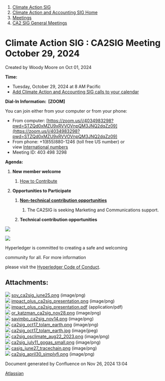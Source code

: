 1. [Climate Action SIG](index.html)
2. [Climate Action and Accounting SIG Home](Climate-Action-and-Accounting-SIG-Home_19005445.html)
3. [Meetings](Meetings_19005583.html)
4. [CA2 SIG General Meetings](CA2-SIG-General-Meetings_19006785.html)

# Climate Action SIG : CA2SIG Meeting October 29, 2024

Created by Woody Moore on Oct 01, 2024

**Time:**

- Tuesday, October 29, 2024 at 8 AM Pacific
- [Add Climate Action and Accounting SIG calls to your calendar](https://lists.hyperledger.org/g/climate-sig/ics/invite.ics?repeatid=24572)

**Dial-In Information:  \[ZOOM]**

You can join either from your computer or from your phone:

- From computer: [https://zoom.us/j/4034983298?pwd=STZQd0xMZU9xRVVOVnpQM3JNQ2dqZz09](https://zoom.us/j/4034983298?pwd=STZQd0xMZU9xRVVOVnpQM3JNQ2dqZz09)
- From phone: +1(855)880-1246 (toll free US number) or view [International numbers](https://zoom.us/u/bAaJoyznp)
- Meeting ID: 403 498 3298

**Agenda:**

1. **New member welcome**
   
   1. [How to Contribute](https://lf-hyperledger.atlassian.net/wiki/display/CASIG/How+to+Contribute)
2. **Opportunities to Participate**
   
   1. **[Non-technical contribution opportunities](https://lf-hyperledger.atlassian.net/wiki/display/CASIG/Non-technical+Contribution+Opportunities)**
      
      1. The CA2SIG is seeking Marketing and Communications support.
   2. **Technical contribution opportunities**

![](https://wiki.hyperledger.org/download/attachments/29034696/Antitrustnotice.png?version=1&modificationDate=1581695654000&api=v2)

![](https://wiki.hyperledger.org/download/attachments/2392771/welcome.png?version=2&modificationDate=1572450107000&api=v2)

Hyperledger is committed to creating a safe and welcoming

community for all. For more information

please visit the [Hyperledger Code of Conduct](https://lf-hyperledger.atlassian.net/wiki/spaces/HYP/pages/19595281/Hyperledger+Code+of+Conduct).

## Attachments:

![](images/icons/bullet_blue.gif) [sov\_ca2sig\_june25.png](attachments/24150093/24150107.png) (image/png)  
![](images/icons/bullet_blue.gif) [impact\_plus\_ca2sig\_presentation.png](attachments/24150093/24150110.png) (image/png)  
![](images/icons/bullet_blue.gif) [impact\_plus\_ca2sig\_presentation.pdf](attachments/24150093/24150113.pdf) (application/pdf)  
![](images/icons/bullet_blue.gif) [or\_katzman\_ca2sig\_nov28.png](attachments/24150093/24150116.png) (image/png)  
![](images/icons/bullet_blue.gif) [savimbo\_ca2sig\_nov14.png](attachments/24150093/24150119.png) (image/png)  
![](images/icons/bullet_blue.gif) [ca2sig\_oct17\_tolam\_earth.png](attachments/24150093/24150122.png) (image/png)  
![](images/icons/bullet_blue.gif) [ca2sig\_oct17\_tolam\_earth.jpg](attachments/24150093/24150125.jpg) (image/jpeg)  
![](images/icons/bullet_blue.gif) [ca2sig\_osclimate\_aug22\_2023.png](attachments/24150093/24150128.png) (image/png)  
![](images/icons/bullet_blue.gif) [ca2sig\_july11\_gogas\_small.png](attachments/24150093/24150131.png) (image/png)  
![](images/icons/bullet_blue.gif) [casig\_june27\_tracechain.png](attachments/24150093/24150134.png) (image/png)  
![](images/icons/bullet_blue.gif) [ca2sig\_april30\_simplyfi.png](attachments/24150093/24150137.png) (image/png)

Document generated by Confluence on Nov 26, 2024 13:04

[Atlassian](http://www.atlassian.com/)

